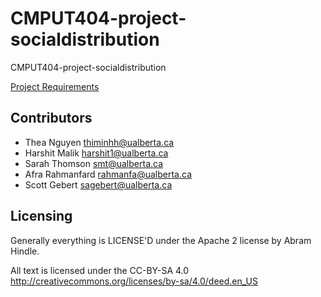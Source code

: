 # CMPUT404-project-socialdistribution

CMPUT404-project-socialdistribution

[Project Requirements](https://uofa-cmput404.github.io/general/project.html)

## Contributors

- Thea Nguyen thiminhh@ualberta.ca
- Harshit Malik harshit1@ualberta.ca
- Sarah Thomson smt@ualberta.ca
- Afra Rahmanfard rahmanfa@ualberta.ca
- Scott Gebert sagebert@ualberta.ca

## Licensing

Generally everything is LICENSE'D under the Apache 2 license by Abram Hindle.

All text is licensed under the CC-BY-SA 4.0 http://creativecommons.org/licenses/by-sa/4.0/deed.en_US
